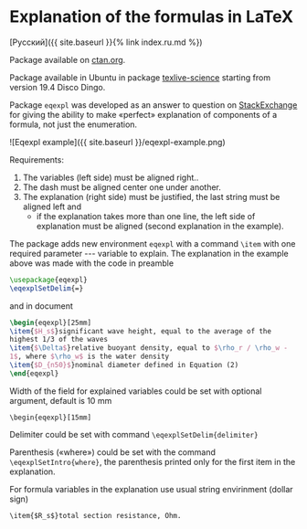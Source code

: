 Explanation of the formulas in LaTeX
========

<!-- Yandex.Metrika counter -->
<script type="text/javascript" >
   (function(m,e,t,r,i,k,a){m[i]=m[i]||function(){(m[i].a=m[i].a||[]).push(arguments)};
   m[i].l=1*new Date();k=e.createElement(t),a=e.getElementsByTagName(t)[0],k.async=1,k.src=r,a.parentNode.insertBefore(k,a)})
   (window, document, "script", "https://mc.yandex.ru/metrika/tag.js", "ym");

   ym(69954367, "init", {
        clickmap:true,
        trackLinks:true,
        accurateTrackBounce:true
   });
</script>
<noscript><div><img src="https://mc.yandex.ru/watch/69954367" style="position:absolute; left:-9999px;" alt="" /></div></noscript>
<!-- /Yandex.Metrika counter -->

[Русский]({{ site.baseurl }}{% link index.ru.md %})

Package available on [ctan.org](https://ctan.org/pkg/eqexpl).

Package available in Ubuntu in package
[texlive-science](https://packages.ubuntu.com/disco/texlive-science)
starting from version 19.4 Disco Dingo.

Package `eqexpl` was developed as an answer to question on
[StackExchange](https://tex.stackexchange.com/q/95838/119485) for
giving the ability to make «perfect» explanation of components of a
formula, not just the enumeration.

![Eqexpl example]({{ site.baseurl }}/eqexpl-example.png)

Requirements:
1. The variables (left side) must be aligned right..
2. The dash must be aligned center one under another.
3. The explanation (right side) must be justified, the last string
   must be aligned left and
   - if the explanation takes more than one line, the left side of
     explanation must be aligned (second explanation in the example).

The package adds new environment `eqexpl` with a command `\item` with
one required parameter --- variable to explain.  The explanation in
the example above was made with the code in preamble

```latex
\usepackage{eqexpl}
\eqexplSetDelim{=}
```

and in document

```latex
\begin{eqexpl}[25mm]
\item{$H_s$}significant wave height, equal to the average of the
highest 1/3 of the waves
\item{$\Delta$}relative buoyant density, equal to $\rho_r / \rho_w -
1$, where $\rho_w$ is the water density
\item{$D_{n50}$}nominal diameter defined in Equation (2)
\end{eqexpl}
```

Width of the field for explained variables could be set with optional
argument, default is 10 mm

    \begin{eqexpl}[15mm]

Delimiter could be set with command `\eqexplSetDelim{delimiter}`

Parenthesis («where») could be set with the command
`\eqexplSetIntro{where}`, the parenthesis printed only for the first
item in the explanation.

For formula variables in the explanation use usual string envirinment
(dollar sign)

    \item{$R_s$}total section resistance, Ohm.
